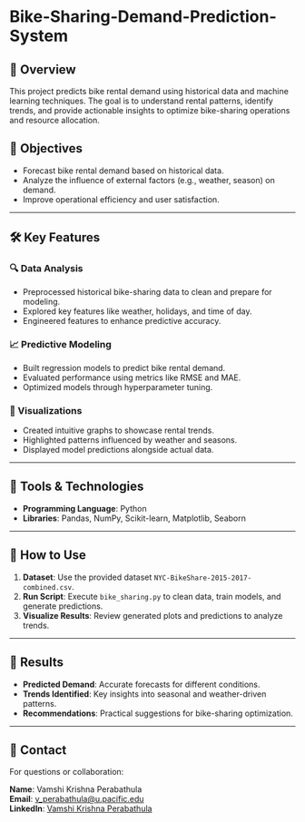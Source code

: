 # Bike-Sharing-Demand-Prediction-System

## 📖 Overview
This project predicts bike rental demand using historical data and machine learning techniques. The goal is to understand rental patterns, identify trends, and provide actionable insights to optimize bike-sharing operations and resource allocation.

## 🎯 Objectives
- Forecast bike rental demand based on historical data.
- Analyze the influence of external factors (e.g., weather, season) on demand.
- Improve operational efficiency and user satisfaction.

---

## 🛠️ Key Features

### 🔍 Data Analysis
- Preprocessed historical bike-sharing data to clean and prepare for modeling.
- Explored key features like weather, holidays, and time of day.
- Engineered features to enhance predictive accuracy.

### 📈 Predictive Modeling
- Built regression models to predict bike rental demand.
- Evaluated performance using metrics like RMSE and MAE.
- Optimized models through hyperparameter tuning.

### 🎨 Visualizations
- Created intuitive graphs to showcase rental trends.
- Highlighted patterns influenced by weather and seasons.
- Displayed model predictions alongside actual data.

---

## 🧰 Tools & Technologies
- **Programming Language**: Python
- **Libraries**: Pandas, NumPy, Scikit-learn, Matplotlib, Seaborn

---

## 🚀 How to Use

1. **Dataset**: Use the provided dataset `NYC-BikeShare-2015-2017-combined.csv`.
2. **Run Script**: Execute `bike_sharing.py` to clean data, train models, and generate predictions.
3. **Visualize Results**: Review generated plots and predictions to analyze trends.

---

## 🎨 Results
- **Predicted Demand**: Accurate forecasts for different conditions.
- **Trends Identified**: Key insights into seasonal and weather-driven patterns.
- **Recommendations**: Practical suggestions for bike-sharing optimization.

---

## 📩 Contact
For questions or collaboration:

**Name**: Vamshi Krishna Perabathula  
**Email**: [v_perabathula@u.pacific.edu](mailto:v_perabathula@u.pacific.edu)  
**LinkedIn**: [Vamshi Krishna Perabathula](https://www.linkedin.com/in/vk-perabathula/)
